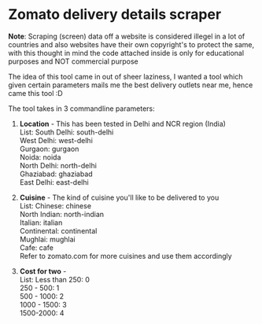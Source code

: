 # Zomato delivery details scraper

**Note**: Scraping (screen) data off a website is considered illegel in a lot of countries and also websites have their own copyright's to protect the same, with this thought in mind the code attached inside is only for educational purposes and NOT commercial purpose

The idea of this tool came in out of sheer laziness, I wanted a tool which given certain parameters mails me the best delivery outlets near me, hence came this tool :D

The tool takes in 3 commandline parameters:

1. **Location** - This has been tested in Delhi and NCR region (India)  <br>
             List: South Delhi: south-delhi  <br>
                    West Delhi: west-delhi  <br>
                    Gurgaon: gurgaon  <br>
                    Noida: noida  <br>
                    North Delhi: north-delhi  <br>
                    Ghaziabad: ghaziabad  <br>
                    East Delhi: east-delhi  <br>

2. **Cuisine** - The kind of cuisine you'll like to be delivered to you <br>
             List: Chinese: chinese <br>
                   North Indian: north-indian  <br>
                   Italian: italian  <br>
                   Continental: continental  <br>
                   Mughlai: mughlai  <br>
                   Cafe: cafe  <br>
                   Refer to zomato.com for more cuisines and use them accordingly  <br>

3. **Cost for two** -  <br>
             List: Less than 250: 0  <br>
                   250 - 500: 1  <br>
                   500 - 1000: 2  <br>
                   1000 - 1500: 3  <br>
                   1500-2000: 4  <br>
